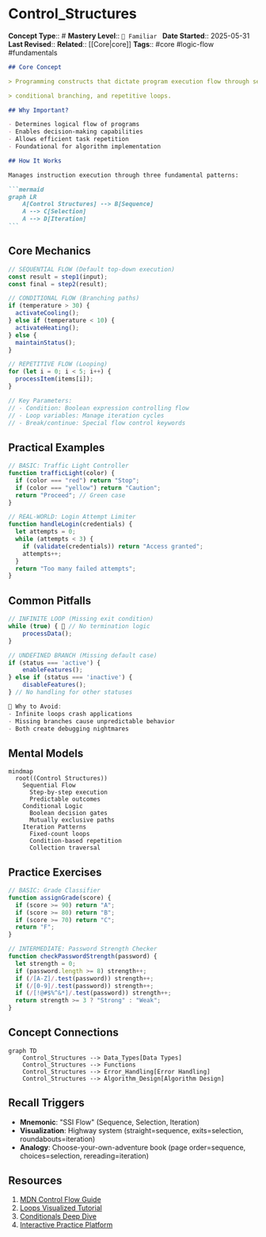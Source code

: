 # Control_Structures

**Concept Type**:: #
**Mastery Level**:: `🧠 Familiar `
**Date Started**:: 2025-05-31
**Last Revised**::
**Related**:: [[Core|core]]
**Tags**:: #core #logic-flow #fundamentals

````markdown
## Core Concept

> Programming constructs that dictate program execution flow through sequential processing,

> conditional branching, and repetitive loops.

## Why Important?

- Determines logical flow of programs
- Enables decision-making capabilities
- Allows efficient task repetition
- Foundational for algorithm implementation

## How It Works

Manages instruction execution through three fundamental patterns:

```mermaid
graph LR
    A[Control Structures] --> B[Sequence]
    A --> C[Selection]
    A --> D[Iteration]
```
````

## Core Mechanics

```javascript
// SEQUENTIAL FLOW (Default top-down execution)
const result = step1(input);
const final = step2(result);

// CONDITIONAL FLOW (Branching paths)
if (temperature > 30) {
  activateCooling();
} else if (temperature < 10) {
  activateHeating();
} else {
  maintainStatus();
}

// REPETITIVE FLOW (Looping)
for (let i = 0; i < 5; i++) {
  processItem(items[i]);
}

// Key Parameters:
// - Condition: Boolean expression controlling flow
// - Loop variables: Manage iteration cycles
// - Break/continue: Special flow control keywords
```

## Practical Examples

```javascript
// BASIC: Traffic Light Controller
function trafficLight(color) {
  if (color === "red") return "Stop";
  if (color === "yellow") return "Caution";
  return "Proceed"; // Green case
}

// REAL-WORLD: Login Attempt Limiter
function handleLogin(credentials) {
  let attempts = 0;
  while (attempts < 3) {
    if (validate(credentials)) return "Access granted";
    attempts++;
  }
  return "Too many failed attempts";
}
```

## Common Pitfalls

```javascript
// INFINITE LOOP (Missing exit condition)
while (true) { 🚫 // No termination logic
    processData();
}

// UNDEFINED BRANCH (Missing default case)
if (status === 'active') {
    enableFeatures();
} else if (status === 'inactive') {
    disableFeatures();
} // No handling for other statuses

🛑 Why to Avoid:
- Infinite loops crash applications
- Missing branches cause unpredictable behavior
- Both create debugging nightmares
```

## Mental Models

```mermaid
mindmap
  root((Control Structures))
    Sequential Flow
      Step-by-step execution
      Predictable outcomes
    Conditional Logic
      Boolean decision gates
      Mutually exclusive paths
    Iteration Patterns
      Fixed-count loops
      Condition-based repetition
      Collection traversal
```

## Practice Exercises

```javascript
// BASIC: Grade Classifier
function assignGrade(score) {
  if (score >= 90) return "A";
  if (score >= 80) return "B";
  if (score >= 70) return "C";
  return "F";
}

// INTERMEDIATE: Password Strength Checker
function checkPasswordStrength(password) {
  let strength = 0;
  if (password.length >= 8) strength++;
  if (/[A-Z]/.test(password)) strength++;
  if (/[0-9]/.test(password)) strength++;
  if (/[!@#$%^&*]/.test(password)) strength++;
  return strength >= 3 ? "Strong" : "Weak";
}
```

## Concept Connections

```mermaid
graph TD
    Control_Structures --> Data_Types[Data Types]
    Control_Structures --> Functions
    Control_Structures --> Error_Handling[Error Handling]
    Control_Structures --> Algorithm_Design[Algorithm Design]
```

## Recall Triggers

- **Mnemonic**: "SSI Flow" (Sequence, Selection, Iteration)
- **Visualization**: Highway system (straight=sequence, exits=selection, roundabouts=iteration)
- **Analogy**: Choose-your-own-adventure book (page order=sequence, choices=selection, rereading=iteration)

## Resources

1. [MDN Control Flow Guide](https://developer.mozilla.org/en-US/docs/Web/JavaScript/Guide/Control_flow_and_error_handling)
2. [Loops Visualized Tutorial](https://javascript.info/while-for)
3. [Conditionals Deep Dive](https://www.freecodecamp.org/news/javascript-if-else-and-if-then-js-conditional-statements/)
4. [Interactive Practice Platform](https://code.org/hourofcode)

```

```
